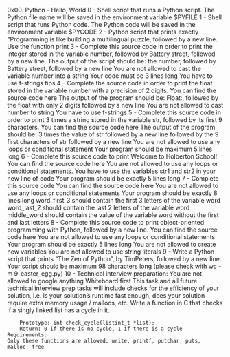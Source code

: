0x00. Python - Hello, World
0 -  Shell script that runs a Python script.
	The Python file name will be saved in the environment variable $PYFILE
1 -  Shell script that runs Python code.
	The Python code will be saved in the environment variable $PYCODE
2 - Python script that prints exactly "Programming is like building a multilingual
	puzzle, followed by a new line.
	Use the function print
3 - Complete this source code in order to print the integer stored in the variable number,
 	followed by Battery street, followed by a new line.
	The output of the script should be:
	the number, followed by Battery street,
	followed by a new line
	You are not allowed to cast the variable number into a string
	Your code must be 3 lines long
	You have to use f-strings tips
4 - Complete the source code in order to print the float stored in the variable number with a precision of 2 digits.
	You can find the source code here
	The output of the program should be:
	Float:, followed by the float with only 2 digits
	followed by a new line
	You are not allowed to cast number to string
	You have to use f-strings
5 - Complete this source code in order to print 3 times a string stored in the variable str,
	followed by its first 9 characters.
	You can find the source code here
	The output of the program should be:
	3 times the value of str
	followed by a new line
	followed by the 9 first characters of str
	followed by a new line
	You are not allowed to use any loops or conditional statement
	Your program should be maximum 5 lines long
6 - Complete this source code to print Welcome to Holberton School!
	You can find the source code here
	You are not allowed to use any loops or conditional statements.
	You have to use the variables str1 and str2 in your new line of code
	Your program should be exactly 5 lines long
7 - Complete this source code
	You can find the source code here
	You are not allowed to use any loops or conditional statements
	Your program should be exactly 8 lines long
	word_first_3 should contain the first 3 letters of the variable word
	word_last_2 should contain the last 2 letters of the variable word
	middle_word should contain the value of the variable word without the first and last letters
8 - Complete this source code to print object-oriented programming with Python, followed by a new line.
	You can find the source code here
	You are not allowed to use any loops or conditional statements
	Your program should be exactly 5 lines long
	You are not allowed to create new variables
	You are not allowed to use string literals
9 - Write a Python script that prints “The Zen of Python”, by TimPeters, followed by a new line.
	Your script should be maximum 98 characters long (please check with wc -m 9-easter_egg.py)
10 - Technical interview preparation:
	You are not allowed to google anything
	Whiteboard first
	This task and all future technical interview prep tasks will include checks for the efficiency
	of your solution, i.e. is your solution’s runtime fast enough, does your solution require extra
	memory usage / mallocs, etc.
	Write a function in C that checks if a singly linked list has a cycle in it.

		Prototype: int check_cycle(listint_t *list);
		Return: 0 if there is no cycle, 1 if there is a cycle
	Requirements:
	Only these functions are allowed: write, printf, putchar, puts, malloc, free
